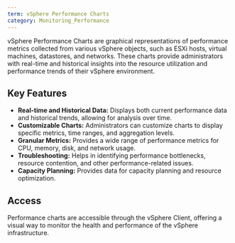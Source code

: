 ```yaml
---
term: vSphere Performance Charts
category: Monitoring_Performance
---
```


vSphere Performance Charts are graphical representations of performance metrics collected from various vSphere objects, such as ESXi hosts, virtual machines, datastores, and networks. These charts provide administrators with real-time and historical insights into the resource utilization and performance trends of their vSphere environment.

## Key Features

*   **Real-time and Historical Data:** Displays both current performance data and historical trends, allowing for analysis over time.
*   **Customizable Charts:** Administrators can customize charts to display specific metrics, time ranges, and aggregation levels.
*   **Granular Metrics:** Provides a wide range of performance metrics for CPU, memory, disk, and network usage.
*   **Troubleshooting:** Helps in identifying performance bottlenecks, resource contention, and other performance-related issues.
*   **Capacity Planning:** Provides data for capacity planning and resource optimization.

## Access

Performance charts are accessible through the vSphere Client, offering a visual way to monitor the health and performance of the vSphere infrastructure.
